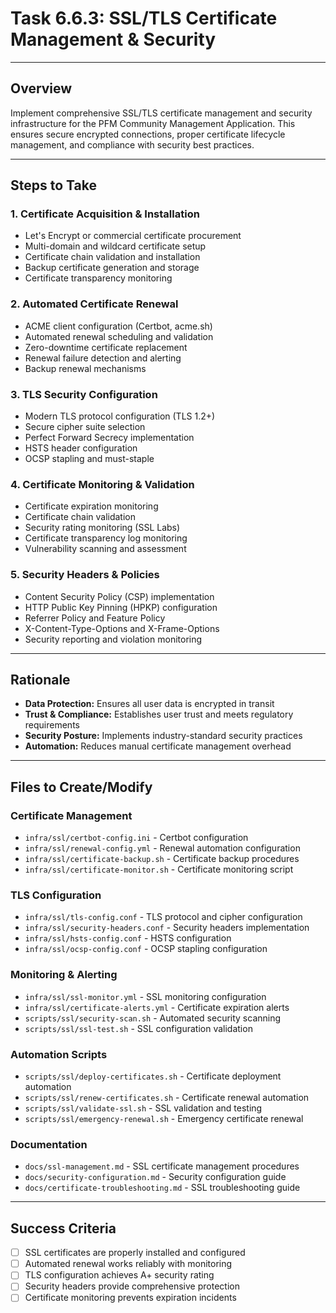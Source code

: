 # Task 6.6.3: SSL/TLS Certificate Management & Security

---

## Overview
Implement comprehensive SSL/TLS certificate management and security infrastructure for the PFM Community Management Application. This ensures secure encrypted connections, proper certificate lifecycle management, and compliance with security best practices.

---

## Steps to Take

### 1. **Certificate Acquisition & Installation**
   - Let's Encrypt or commercial certificate procurement
   - Multi-domain and wildcard certificate setup
   - Certificate chain validation and installation
   - Backup certificate generation and storage
   - Certificate transparency monitoring

### 2. **Automated Certificate Renewal**
   - ACME client configuration (Certbot, acme.sh)
   - Automated renewal scheduling and validation
   - Zero-downtime certificate replacement
   - Renewal failure detection and alerting
   - Backup renewal mechanisms

### 3. **TLS Security Configuration**
   - Modern TLS protocol configuration (TLS 1.2+)
   - Secure cipher suite selection
   - Perfect Forward Secrecy implementation
   - HSTS header configuration
   - OCSP stapling and must-staple

### 4. **Certificate Monitoring & Validation**
   - Certificate expiration monitoring
   - Certificate chain validation
   - Security rating monitoring (SSL Labs)
   - Certificate transparency log monitoring
   - Vulnerability scanning and assessment

### 5. **Security Headers & Policies**
   - Content Security Policy (CSP) implementation
   - HTTP Public Key Pinning (HPKP) configuration
   - Referrer Policy and Feature Policy
   - X-Content-Type-Options and X-Frame-Options
   - Security reporting and violation monitoring

---

## Rationale
- **Data Protection:** Ensures all user data is encrypted in transit
- **Trust & Compliance:** Establishes user trust and meets regulatory requirements
- **Security Posture:** Implements industry-standard security practices
- **Automation:** Reduces manual certificate management overhead

---

## Files to Create/Modify

### Certificate Management
- `infra/ssl/certbot-config.ini` - Certbot configuration
- `infra/ssl/renewal-config.yml` - Renewal automation configuration
- `infra/ssl/certificate-backup.sh` - Certificate backup procedures
- `infra/ssl/certificate-monitor.sh` - Certificate monitoring script

### TLS Configuration
- `infra/ssl/tls-config.conf` - TLS protocol and cipher configuration
- `infra/ssl/security-headers.conf` - Security headers implementation
- `infra/ssl/hsts-config.conf` - HSTS configuration
- `infra/ssl/ocsp-config.conf` - OCSP stapling configuration

### Monitoring & Alerting
- `infra/ssl/ssl-monitor.yml` - SSL monitoring configuration
- `infra/ssl/certificate-alerts.yml` - Certificate expiration alerts
- `scripts/ssl/security-scan.sh` - Automated security scanning
- `scripts/ssl/ssl-test.sh` - SSL configuration validation

### Automation Scripts
- `scripts/ssl/deploy-certificates.sh` - Certificate deployment automation
- `scripts/ssl/renew-certificates.sh` - Certificate renewal automation
- `scripts/ssl/validate-ssl.sh` - SSL validation and testing
- `scripts/ssl/emergency-renewal.sh` - Emergency certificate renewal

### Documentation
- `docs/ssl-management.md` - SSL certificate management procedures
- `docs/security-configuration.md` - Security configuration guide
- `docs/certificate-troubleshooting.md` - SSL troubleshooting guide

---

## Success Criteria
- [ ] SSL certificates are properly installed and configured
- [ ] Automated renewal works reliably with monitoring
- [ ] TLS configuration achieves A+ security rating
- [ ] Security headers provide comprehensive protection
- [ ] Certificate monitoring prevents expiration incidents 